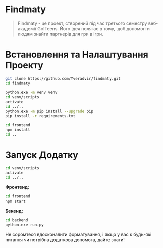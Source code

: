 # Findmaty

> Findmaty - це проект, створений під час третього семестру веб-академії GoITeens. Його ідея полягає в тому, щоб допомогти людям знайти партнерів для гри в ігри.

# Встановлення та Налаштування Проекту

```bash
git clone https://github.com/Yveradvir/findmaty.git
cd findmaty
```

```bash
python.exe -m venv venv
cd venv/scripts
activate 
cd ../..
python.exe -m pip install --upgrade pip
pip install -r requirements.txt
```

```bash
cd frontend
npm install
cd ..
```

# Запуск Додатку

```bash
cd venv/scripts
activate 
cd ../..
```

**Фронтенд:**

```bash
cd frontend
npm start
```

**Бекенд:**

```bash
cd backend
python.exe run.py
```

Не соромтеся вдосконалити форматування, і якщо у вас є будь-які питання чи потрібна додаткова допомога, дайте знати!